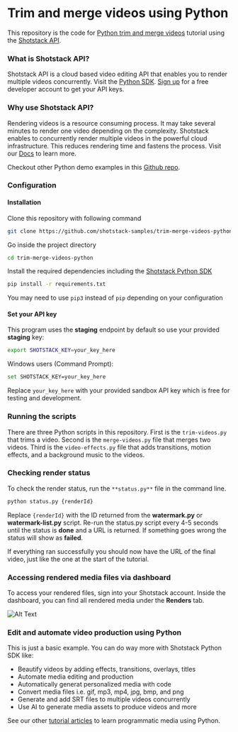 # Trim and merge videos using Python

This repository is the code for [Python trim and merge videos](https://shotstack.io/learn/python-trim-merge-videos/?utm_source=github&utm_campaign=sample_repos) tutorial using the [Shotstack API](https://shotstack.io/product/video-editing-api/?utm_campaign=sample_repos).


### What is Shotstack API?

Shotstack API is a cloud based video editing API that enables you to render multiple videos concurrently. Visit the [Python SDK](https://shotstack.io/docs/guide/sdks). [Sign up](https://dashboard.shotstack.io/register?utm_campaign=sample_repos) for a free developer account to get your API keys. 

### Why use Shotstack API?

Rendering videos is a resource consuming process. It may take several minutes to render one video depending on the
complexity. Shotstack enables to concurrently render multiple videos in the powerful cloud infrastructure. This reduces rendering time and fastens the process. Visit our [Docs](https://shotstack.io/docs/guide/getting-started/core-concepts/?utm_source=github&utm_campaign=sample_repos) to learn more.

Checkout other Python demo examples in this [Github repo](https://github.com/shotstack/python-demos).

### Configuration

#### Installation

Clone this repository with following command

```bash
git clone https://github.com/shotstack-samples/trim-merge-videos-python.git
```

Go inside the project directory

```bash
cd trim-merge-videos-python
```

Install the required dependencies including the [Shotstack Python SDK](https://pypi.org/project/shotstack-sdk/0.2.1/)

```bash
pip install -r requirements.txt
```
You may need to use `pip3` instead of `pip` depending on your configuration

#### Set your API key

This program uses the **staging** endpoint by default so use your provided **staging** key:

```bash
export SHOTSTACK_KEY=your_key_here
```

Windows users (Command Prompt):

```bash
set SHOTSTACK_KEY=your_key_here
```

Replace `your_key_here` with your provided sandbox API key which is free for testing and development.

### Running the scripts

There are three Python scripts in this repository. First is the `trim-videos.py` that trims a video. Second is the `merge-videos.py` file that merges two videos. Third is the `video-effects.py` file that adds transitions, motion effects, and a background music to the videos.

### Checking render status

To check the render status, run the `**status.py**` file in the command line.

```bash
python status.py {renderId}
```
Replace `{renderId}` with the ID returned from the **watermark.py** or **watermark-list.py** script. Re-run the
status.py script every 4-5 seconds until the status is **done** and a URL is returned. If something goes wrong the
status will show as **failed**.

If everything ran successfully you should now have the URL of the final video, just like the one at the start of the
tutorial.

### Accessing rendered media files via dashboard

To access your rendered files, sign into your Shotstack account. Inside the dashboard, you can find all rendered media under the **Renders** tab.

![Alt Text](https://i.postimg.cc/8cCHTZ8V/2022-09-21-11-15-52-Shotstack-Dashboard.png)


### Edit and automate video production using Python

This is just a basic example. You can do way more with Shotstack Python SDK like: 
- Beautify videos by adding effects, transitions, overlays, titles
- Automate media editing and production
- Automatically generat personalized media with code
- Convert media files i.e. gif, mp3, mp4, jpg, bmp, and png
- Generate and add SRT files to multiple videos concurrently
- Use AI to generate media assets to produce videos and more

See our other [tutorial articles](https://shotstack.io/learn/?utm_campaign=sample_repos) to learn programmatic media
using Python. 